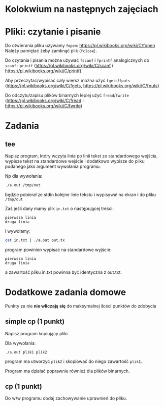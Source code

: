 # Kolokwium na następnych zajęciach

# Pliki: czytanie i pisanie
Do otwierania pliku używamy `fopen`: https://pl.wikibooks.org/wiki/C/fopen
Należy pamiętać żeby zamknąć plik (`fclose`).

Do czytania i pisania można używać `fscanf` i `fprintf` analogicznych do `scanf` i `printf` (https://pl.wikibooks.org/wiki/C/scanf i https://pl.wikibooks.org/wiki/C/printf).

Aby przeczytać/wypisać cały wiersz można użyć `fgets`/`fputs` (https://pl.wikibooks.org/wiki/C/fgets, https://pl.wikibooks.org/wiki/C/fputs)

Do odczytu/zapisu plików binarnych lepiej użyć `fread`/`fwrite` (https://pl.wikibooks.org/wiki/C/fread i https://pl.wikibooks.org/wiki/C/fwrite)


# Zadania
## tee
Napisz program, który wczyta linia po linii tekst ze standardowego wejścia, wypisze tekst na standardowe wejście i dodatkowo wypisze do pliku podanego jako argument wywołania programu.


Np dla wywołania:
```bash
./a.out /tmp/out
```
będzie pobierał ze stdin kolejne linie tekstu i wypisywał na ekran i do pliku `/tmp/out`

Zaś jeśli dany mamy plik `in.txt` o następującej treści:
```
pierwsza linia
druga linia
```
i wywołamy:
```bash
cat in.txt | ./a.out out.tx
```
program powinien wypisać na standardowe wyjście:
```
pierwsza linia
druga linia
```
a zawartość pliku in.txt powinna być identyczna z out.txt.

# Dodatkowe zadania domowe

Punkty za nie **nie wliczają się** do maksymalnej ilości punktów do zdobycia
## simple cp (1 punkt)
Napisz program kopiujący pliki.

Dla wywołania:
```
./a.out plik1 plik2
```
program ma utworzyć `plik2` i skopiować do niego zawartość `plik1`.

Program ma działać poprawnie również dla plików binarnych.

## cp (1 punkt)
Do w/w programu dodaj zachowywanie uprawnień do pliku.
